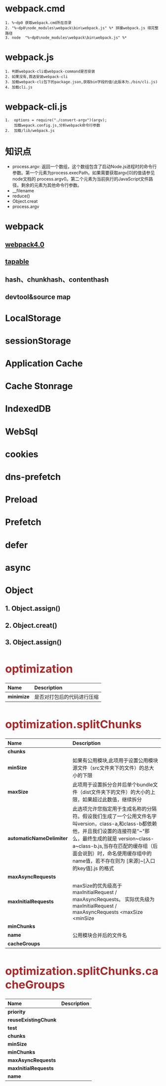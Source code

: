 # webpack.cmd
    1. %~dp0 获取webpack.cmd所在目录
    2. "%~dp0\node_modules\webpack\bin\webpack.js" %* 拼接webpack.js 得完整路径
    3. node  "%~dp0\node_modules\webpack\bin\webpack.js" %*

# webpack.js
    1. 判断webpack-cli或webpack-command是否安装
    2. 如果没有,首选安装webpack-cli
    3. 加载webpack-cli包下的package.json,获取bin字段的值(此版本为./bin/cli.js)
    4. 加载cli.js

# webpack-cli.js
    1.  options = require("./convert-argv")(argv);
        加载wepack.config.js,分析webpack命令行参数
    2.  加载/lib/webpack.js




# 知识点
 * process.argv\: 返回一个数组，这个数组包含了启动Node.js进程时的命令行参数。第一个元素为process.execPath。如果需要获取argv[0]的值请参见node文档的 process.argv0。第二个元素为当前执行的JavaScript文件路径。剩余的元素为其他命令行参数。
 * __filename 
 * reduce()
 * Object.creat
 * process.argv


# webpack

## [webpack4.0](http://blog.51cto.com/13869008/category6.html 'webpack')

## [tapable](https://www.codercto.com/a/21587.html 'tapable')


## hash、chunkhash、contenthash

## devtool&source map

# LocalStorage
# sessionStorage
# Application Cache
# Cache Stonrage
# IndexedDB
# WebSql
# cookies

# dns-prefetch
# Preload
# Prefetch
# defer
# async


# Object

## 1. Object.assign()
## 2. Object.creat()
## 3. Object.assign()


<font color=#A52A2A size=4 >

# optimization

|Name|Description|
|:---|:----------|
|**minimize**|是否对打包后的代码进行压缩|

# optimization.splitChunks

|Name|Description|
|:---|:----------|
|**chunks**||
|**minSize**|如果有公用模块,此项用于设置公用模块源文件（src文件夹下的文件）的总大小的下限|
|**maxSize**|此项用于设置拆分合并后单个bundle文件（dist文件夹下的文件）的大小的上限，如果超过此数值，继续拆分|
|**automaticNameDelimiter**|此选项允许您指定用于生成名称的分隔符。假设我们生成了一个公用文件名字叫version，class-a,和class-b都依赖他，并且我们设置的连接符是"~"那么，最终生成的就是 version~class-a~class-b.js,当存在匹配的缓存组（后面会说到）时，命名使用缓存组中的name值，若不存在则为  [来源]~[入口的key值].js  的格式|
|**maxAsyncRequests**||
|**maxInitialRequests**|maxSize的优先级高于maxInitialRequest / maxAsyncRequests。 实际优先级为maxInitialRequest / maxAsyncRequests <maxSize <minSize|
|**minChunks**||
|**name**|公用模块合并后的文件名|
|**cacheGroups**||
# optimization.splitChunks.cacheGroups

|Name|Description|
|:---|:----------|
|**priority**||
|**reuseExistingChunk**||
|**test**||
|**chunks**||
|**minSize**||
|**minChunks**||
|**maxAsyncRequests**||
|**maxInitialRequests**||
|**name**||



</font>




[splitChunks]:https://blog.csdn.net/qq_26733915/article/details/79458533 
[splitChunks]:https://www.codercto.com/a/24308.html
[splitChunks]:http://www.likecs.com/show-17716.html
[splitChunks]:https://segmentfault.com/a/1190000015919928
[splitChunks]:https://github.com/liangklfangl/commonsChunkPlugin_Config
[splitChunks]:https://www.cnblogs.com/ufex/p/8758792.html


[tree-shakeing]:
https://vincentdchan.github.io/2018/05/better-tree-shaking-with-scope-analysis/



